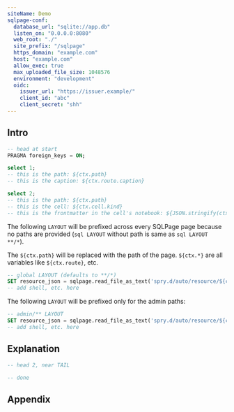 ```yaml
---
siteName: Demo
sqlpage-conf:
  database_url: "sqlite://app.db"
  listen_on: "0.0.0.0:8080"
  web_root: "./"
  site_prefix: "/sqlpage"
  https_domain: "example.com"
  host: "example.com"
  allow_exec: true
  max_uploaded_file_size: 1048576
  environment: "development"
  oidc:
    issuer_url: "https://issuer.example/"
    client_id: "abc"
    client_secret: "shh"
---
```


## Intro

```sql HEAD
-- head at start
PRAGMA foreign_keys = ON;
```

```sql admin/index.sql { route: { caption: "test" } }
select 1;
-- this is the path: ${ctx.path}
-- this is the caption: ${ctx.route.caption}
```

```sql users/list.sql
select 2;
-- this is the path: ${ctx.path}
-- this is the cell: ${ctx.cell.kind}
-- this is the frontmatter in the cell's notebook: ${JSON.stringify(ctx.cell.frontmatter)}
```

The following `LAYOUT` will be prefixed across every SQLPage page because no
paths are provided (`sql LAYOUT` without path is same as `sql LAYOUT **/*`).

The `${ctx.path}` will be replaced with the path of the page. `${ctx.*}` are all
variables like `${ctx.route}`, etc.

```sql LAYOUT
-- global LAYOUT (defaults to **/*)
SET resource_json = sqlpage.read_file_as_text('spry.d/auto/resource/${ctx.path}.auto.json');
-- add shell, etc. here
```

The following `LAYOUT` will be prefixed only for the admin paths:

```sql LAYOUT admin/**
-- admin/** LAYOUT
SET resource_json = sqlpage.read_file_as_text('spry.d/auto/resource/${ctx.path}.auto.json');
-- add shell, etc. here
```

## Explanation

```sql HEAD
-- head 2, near TAIL
```

```sql TAIL
-- done
```

## Appendix
